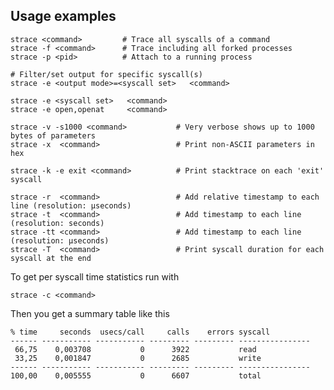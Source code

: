 ## Usage examples

    strace <command>         # Trace all syscalls of a command
    strace -f <command>      # Trace including all forked processes
    strace -p <pid>          # Attach to a running process
    
    # Filter/set output for specific syscall(s)
    strace -e <output mode>=<syscall set>   <command>
    
    strace -e <syscall set>   <command>
    strace -e open,openat     <command>
    
    strace -v -s1000 <command>           # Very verbose shows up to 1000 bytes of parameters
    strace -x  <command>                 # Print non-ASCII parameters in hex
    
    strace -k -e exit <command>          # Print stacktrace on each 'exit' syscall
    
    strace -r  <command>                 # Add relative timestamp to each line (resolution: µseconds)
    strace -t  <command>                 # Add timestamp to each line (resolution: seconds)
    strace -tt <command>                 # Add timestamp to each line (resolution: µseconds)
    strace -T  <command>                 # Print syscall duration for each syscall at the end

To get per syscall time statistics run with

    strace -c <command>

Then you get a summary table like this

    % time     seconds  usecs/call     calls    errors syscall
    ------ ----------- ----------- --------- --------- ----------------
     66,75    0,003708           0      3922           read
     33,25    0,001847           0      2685           write
    ------ ----------- ----------- --------- --------- ----------------
    100,00    0,005555           0      6607           total
